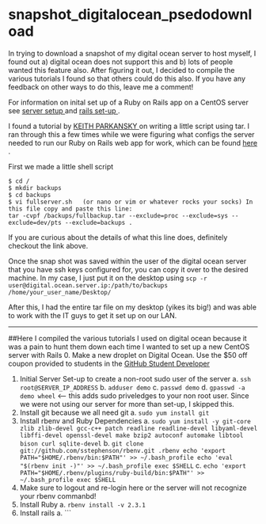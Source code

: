 # snapshot_digitalocean_psedodownload
In trying to download a snapshot of my digital ocean server to host myself, I found out a) digital ocean does not support this and b) lots of people wanted this feature also. After figuring it out, I decided to compile the various tutorials I found so that others could do this also. If you have any feedback on other ways to do this, leave me a comment!

For information on inital set up of a Ruby on Rails app on a CentOS server see <a href = "https://www.digitalocean.com/community/tutorials/initial-server-setup-with-centos-7"> server setup </a> and <a href = "https://www.digitalocean.com/community/tutorials/how-to-install-ruby-on-rails-with-rbenv-on-centos-7"> rails set-up </a>.

I found a tutorial by <a href= "http://www.aboutdebian.com/tar-backup.htm"> KEITH PARKANSKY </a> on writing a little script using tar. I ran through this a few times while we were figuring what configs the server needed to run our Ruby on Rails web app for work,  which can be found <a href = "https://github.com/c-hamilton/hour_report.git"> here </a>. 

First we made a little shell script
```
$ cd /
$ mkdir backups
$ cd backups
$ vi fullserver.sh   (or nano or vim or whatever rocks your socks) In this file copy and paste this line:  
tar -cvpf /backups/fullbackup.tar --exclude=proc --exclude=sys --exclude=dev/pts --exclude=backups .
```
If you are curious about the details of what this line does, definitely checkout the link above. 




Once the snap shot was saved within the user of the digital ocean server that you have ssh keys configured for, you can copy it over to the desired machine. In my case, I just put it on the desktop using 
```scp -r user@digital.ocean.server.ip:/path/to/backups /home/your_user_name/Desktop/```

After this, I had the entire tar file on my desktop (yikes its big!) and was able to work with the IT guys to get it set up on our LAN. 
- - - - - - - - - - - - - - - - - - - - - - - - - - - - - - - - - - - - - - - - - - - - - - - - - - - - - - - - - - - - - - - - - - - - - - - - - - - - - - - - - - - - - - - - - - - - - - - - - - - - - - - - - - - - - - - - - - - - - - - - - - - - - -
##Here I compiled the various tutorials I used on digital ocean because it was a pain to hunt them down each time I wanted to set up a new CentOS server with Rails
0. Make a new droplet on Digital Ocean. Use the $50 off coupon provided to students in the [GitHub Student Developer](https://education.github.com/pack)
1. Initial Server Set-up to create a non-root sudo user of the server
a. ```ssh root@SERVER_IP_ADDRESS```
b. ```adduser demo```
c. ```passwd demo```
d. ```gpasswd -a demo wheel``` <-- this adds sudo priveledges to your non root user. Since we were not using our server for more than set-up, I skipped this.
2. Install git because we all need git
a. ```sudo yum install git```
3. Install rbenv and Ruby Dependencies
a. ```sudo yum install -y git-core zlib zlib-devel gcc-c++ patch readline readline-devel libyaml-devel libffi-devel openssl-devel make bzip2 autoconf automake libtool bison curl sqlite-devel```
b. ```git clone git://github.com/sstephenson/rbenv.git .rbenv
echo 'export PATH="$HOME/.rbenv/bin:$PATH"' >> ~/.bash_profile
echo 'eval "$(rbenv init -)"' >> ~/.bash_profile
exec $SHELL```
c. ```echo 'export PATH="$HOME/.rbenv/plugins/ruby-build/bin:$PATH"' >> ~/.bash_profile
exec $SHELL```
4. Make sure to logout and re-login here or the server will not recognize your rbenv commanbd!
5. Install Ruby 
a. ``` rbenv install -v 2.3.1 ```
6. Install rails 
a. ```


